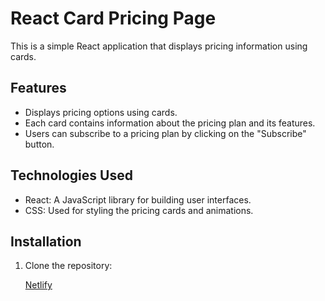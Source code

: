 # React Card Pricing Page

This is a simple React application that displays pricing information using cards.

## Features

- Displays pricing options using cards.
- Each card contains information about the pricing plan and its features.
- Users can subscribe to a pricing plan by clicking on the "Subscribe" button.

## Technologies Used

- React: A JavaScript library for building user interfaces.
- CSS: Used for styling the pricing cards and animations.

## Installation

1. Clone the repository:

   

   [Netlify](https://grpfirstreactapp.netlify.app/)
